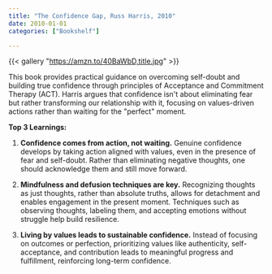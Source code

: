 ```yaml
---
title: "The Confidence Gap, Russ Harris, 2010"
date: 2010-01-01
categories: ["Bookshelf"]

---
```


{{< gallery "https://amzn.to/40BaWbD,title.jpg" >}}

This book provides practical guidance on overcoming self-doubt and building true confidence through principles of Acceptance and Commitment Therapy (ACT). Harris argues that confidence isn't about eliminating fear but rather transforming our relationship with it, focusing on values-driven actions rather than waiting for the "perfect" moment.

**Top 3 Learnings:**

1. **Confidence comes from action, not waiting.** Genuine confidence develops by taking action aligned with values, even in the presence of fear and self-doubt. Rather than eliminating negative thoughts, one should acknowledge them and still move forward.

2. **Mindfulness and defusion techniques are key.** Recognizing thoughts as just thoughts, rather than absolute truths, allows for detachment and enables engagement in the present moment. Techniques such as observing thoughts, labeling them, and accepting emotions without struggle help build resilience.

3. **Living by values leads to sustainable confidence.** Instead of focusing on outcomes or perfection, prioritizing values like authenticity, self-acceptance, and contribution leads to meaningful progress and fulfillment, reinforcing long-term confidence.
